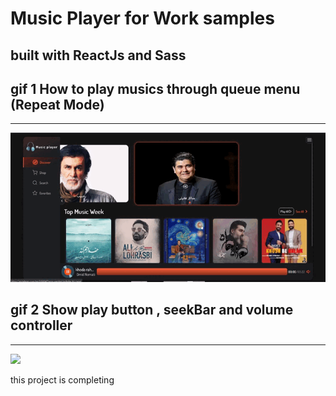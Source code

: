 # Music Player for Work samples


## built with ReactJs and Sass


## gif 1 How to play musics through queue menu (Repeat Mode)

___

![](https://github.com/ili14/musicplayer/blob/main/readme%20assets/one.gif)

## gif 2 Show play button , seekBar and volume controller

___

![](https://github.com/ili14/musicplayer/blob/main/readme%20assets/two.gif)

this project is completing 